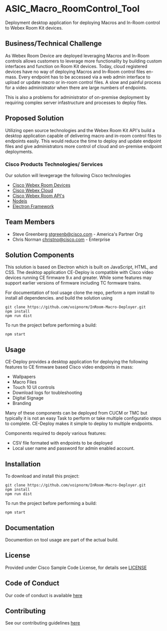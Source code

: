 # ASIC_Macro_RoomControl_Tool

Deployment desktop application for deploying Macros and In-Room control to Webex Room Kit devices.


## Business/Technical Challenge

As Webex Room Device are deployed leveraging Macros and In-Room controls allows customers to leverage more functionality by building custom interfaces and function on Room Kit devices. Today, cloud registered devices have no way of deploying Macros and In-Room control files en-mass. Every endpoint has to be accessed via a web admin interface to upload or update
macro or in-room control files. A slow and painful process for a video administrator when there are large numbers of endpoints. 

This is also a problems for administrator of on-premise deployment by requiring complex server infastructure and processes to deploy files.

## Proposed Solution

Utilizing open source technologies and the Webex Room Kit API's build a desktop application capable of delivering macro and in-room control files to endpoints easily. This would reduce the time to deploy and update endpoint files and give administrators more control of cloud and on-premise endpoint deployments.

### Cisco Products Technologies/ Services
Our solution will levegerage the following Cisco technologies
* [Cisco Webex Room Devices](https://www.cisco.com/c/en/us/products/collaboration-endpoints/webex-room-series/index.html)
* [Cisco Webex Cloud](https://collaborationhelp.cisco.com/article/en-us/n4lhv2s)
* [Cisco Webex Room API's](https://www.cisco.com/c/dam/en/us/td/docs/telepresence/endpoint/ce96/collaboration-endpoint-software-api-reference-guide-ce96.pdf)
* [Nodejs](https://nodejs.org/en/)
* [Electron Framework](https://electronjs.org/)

## Team Members

* Steve Greenberg <stgreenb@cisco.com> - America's Partner Org
* Chris Norman <christno@cisco.com> - Enterprise

## Solution Components


<!-- This does not need to be completed during the initial submission phase  

Provide a brief overview of the components involved with this project. e.g Python /  -->

This solution is based on Electron which is built on JavaScript, HTML, and CSS. The desktop application
CE-Deploy is compatible with Cisco video devices running CE firmware 9.x and greater. While some
features may support earlier versions of firmware including TC formware trains.

For documentation of tool usage clone the repo, perform a npm install to install all dependencies. and build the solution using
    
    git clone https://github.com/voipnorm/InRoom-Macro-Deployer.git
    npm install
    npm run dist
  
To run the project before performing a build:

    npm start


## Usage

<!-- This does not need to be completed during the initial submission phase  

Provide a brief overview of how to use the solution  -->

CE-Deploy provides a desktop application for deploying the following features to CE 
firmware based Cisco video endpoints in mass:

* Wallpapers
* Macro Files
* Touch 10 UI controls
* Download logs for toubleshooting
* Digital Signage
* Branding

Many of these components can be deployed from CUCM or TMC but typically it is not an easy
Task to perform or take multiple configuratio steps to complete. CE-Deploy makes it simple to 
deploy to multiple endpoints.

Components required to depoly various features:

* CSV file formated with endpoints to be deployed
* Local user name and password for admin enabled account.






## Installation

To download and install this project:

    git clone https://github.com/voipnorm/InRoom-Macro-Deployer.git
    npm install
    npm run dist
  
To run the project before performing a build:

    npm start



## Documentation

Documention on tool usage are part of the actual build. 


## License

Provided under Cisco Sample Code License, for details see [LICENSE](./LICENSE.md)

## Code of Conduct

Our code of conduct is available [here](./CODE_OF_CONDUCT.md)

## Contributing

See our contributing guidelines [here](./CONTRIBUTING.md)
